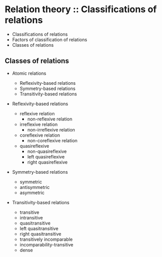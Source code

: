# Relation theory :: Classifications of relations

- Classifications of relations
- Factors of classification of relations
- Classes of relations

## Classes of relations

- Atomic relations
  - Reflexivity-based relations
  - Symmetry-based relations
  - Transitivity-based relations



- Reflexivity-based relations
  - reflexive relation
    - non-reflexive relation
  - irreflexive relation
    - non-irreflexive relation
  - coreflexive relation
    - non-coreflexive relation
  - quasireflexive
    - non-quasireflexive
    - left quasireflexive
    - right quasireflexive


- Symmetry-based relations
  - symmetric
  - antisymmetric
  - asymmetric
- Transitivity-based relations
  - transitive
  - intransitive
  - quasitransitive
  - left quasitransitive
  - right quasitransitive
  - transitively incomparable
  - incomparability-transitive
  - dense
